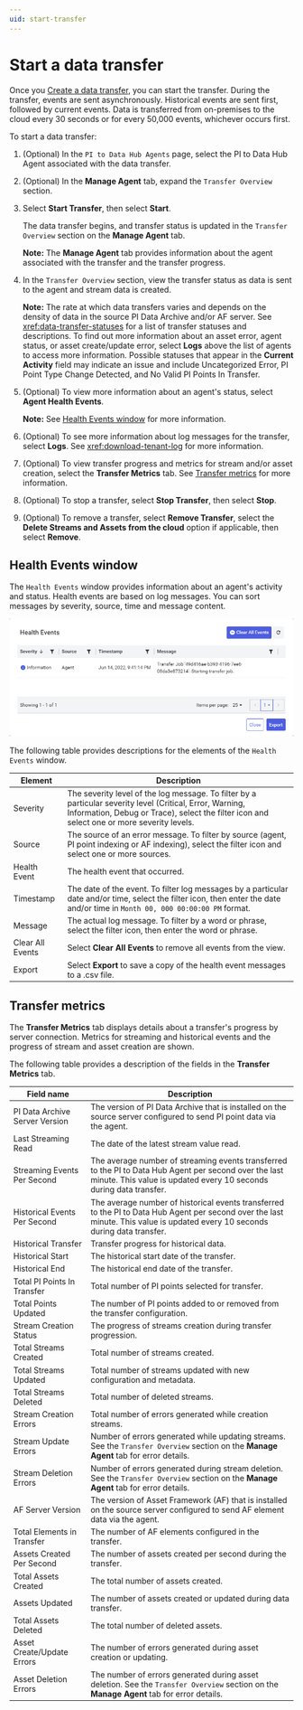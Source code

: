 ```yaml
---
uid: start-transfer
---
```


# Start a data transfer

Once you [Create a data transfer](xref:create-transfer), you can start the transfer. During the transfer, events are sent asynchronously. Historical events are sent first, followed by current events. Data is transferred from on-premises to the cloud every 30 seconds or for every 50,000 events, whichever occurs first.

To start a data transfer:

1. (Optional) In the `PI to Data Hub Agents` page, select the PI to Data Hub Agent associated with the data transfer. 

1. (Optional) In the **Manage Agent** tab, expand the `Transfer Overview` section.

1. Select **Start Transfer**, then select **Start**.

   The data transfer begins, and transfer status is updated in the `Transfer Overview` section on the **Manage Agent** tab.

   **Note:** The **Manage Agent** tab provides information about the agent associated with the transfer and the transfer progress.

1. In the `Transfer Overview` section, view the transfer status as data is sent to the agent and stream data is created.

   **Note:** The rate at which data transfers varies and depends on the density of data in the source PI Data Archive and/or AF server. See <xref:data-transfer-statuses> for a list of transfer statuses and descriptions. To find out more information about an asset error, agent status, or asset create/update error, select **Logs** above the list of agents to access more information. Possible statuses that appear in the **Current Activity** field may indicate an issue and include Uncategorized Error, PI Point Type Change Detected, and No Valid PI Points In Transfer.   

1. (Optional) To view more information about an agent's status, select **Agent Health Events**.

   **Note:** See [Health Events window](#health-events-window) for more information.  
 
1. (Optional) To see more information about log messages for the transfer, select **Logs**. See <xref:download-tenant-log> for more information. 

1. (Optional) To view transfer progress and metrics for stream and/or asset creation, select the **Transfer Metrics** tab. See [Transfer metrics](#transfer-metrics) for more information. 
    
1. (Optional) To stop a transfer, select **Stop Transfer**, then select **Stop**.

1. (Optional) To remove a transfer, select **Remove Transfer**, select the **Delete Streams and Assets from the cloud** option if applicable, then select **Remove**.

## Health Events window

The `Health Events` window provides information about an agent's activity and status. Health events are based on log messages. You can sort messages by severity, source, time and message content.

![](../../images/health-evts-window.png)

The following table provides descriptions for the elements of the `Health Events` window.

| Element | Description                                                  |
| ------- | ------------------------------------------------------------ |
| Severity | The severity level of the log message. To filter by a particular severity level (Critical, Error, Warning, Information, Debug or Trace), select the filter icon and select one or more severity levels. |
| Source | The source of an error message. To filter by source (agent, PI point indexing or AF indexing), select the filter icon and select one or more sources. |
| Health Event | The health event that occurred. |
| Timestamp | The date of the event. To filter log messages by a particular date and/or time, select the filter icon, then enter the date and/or time in `Month 00, 000 00:00:00 PM` format. |
| Message | The actual log message. To filter by a word or phrase, select the filter icon, then enter the word or phrase. |
| Clear All Events | Select **Clear All Events** to remove all events from the view. |
| Export | Select **Export** to save a copy of the health event messages to a .csv file. |

## Transfer metrics

The **Transfer Metrics** tab displays details about a transfer's progress by server connection. Metrics for streaming and historical events and the progress of stream and asset creation are shown. 

The following table provides a description of the fields in the **Transfer Metrics** tab.

| Field name | Description   |
| ------------- | ---------- |
| PI Data Archive Server Version | The version of PI Data Archive that is installed on the source server configured to send PI point data via the agent. |
| Last Streaming Read | The date of the latest stream value read.|
| Streaming Events Per Second | The average number of streaming events transferred to the PI to Data Hub Agent per second over the last minute. This value is updated every 10 seconds during data transfer.  |
| Historical Events Per Second | The average number of historical events transferred to the PI to Data Hub Agent per second over the last minute. This value is updated every 10 seconds during data transfer. |
| Historical Transfer | Transfer progress for historical data.  |
| Historical Start | The historical start date of the transfer. |
| Historical End | The historical end date of the transfer. |
| Total PI Points In Transfer | Total number of PI points selected for transfer. |
| Total Points Updated | The number of PI points added to or removed from the transfer configuration. |
| Stream Creation Status | The progress of streams creation during transfer progression.  |
| Total Streams Created | Total number of streams created.  |
| Total Streams Updated | Total number of streams updated with new configuration and metadata. |
| Total Streams Deleted | Total number of deleted streams. |
| Stream Creation Errors  | Total number of errors generated while creation streams. |
| Stream Update Errors | Number of errors generated while updating streams. See the `Transfer Overview` section on the **Manage Agent** tab for error details. |
| Stream Deletion Errors | Number of errors generated during stream deletion. See the `Transfer Overview` section on the **Manage Agent** tab for error details. |
| AF Server Version | The version of Asset Framework (AF) that is installed on the source server configured to send AF element data via the agent.  |
| Total Elements in Transfer | The number of AF elements configured in the transfer. |
| Assets Created Per Second | The number of assets created per second during the transfer. |
| Total Assets Created | The total number of assets created. |
| Assets Updated | The number of assets created or updated during data transfer. |
| Total Assets Deleted | The total number of deleted assets. |
| Asset Create/Update Errors | The number of errors generated during asset creation or updating. |
| Asset Deletion Errors | The number of errors generated during asset deletion. See the `Transfer Overview` section on the **Manage Agent** tab for error details.
